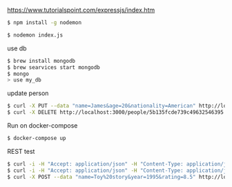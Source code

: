 https://www.tutorialspoint.com/expressjs/index.htm

``` sh
$ npm install -g nodemon

$ nodemon index.js
```

use db

``` sh
$ brew install mongodb
$ brew searvices start mongodb
$ mongo
> use my_db
```

update person
``` sh
$ curl -X PUT --data "name=James&age=20&nationality=American" http://localhost:3000/people/5b135fcde739c49632546395
$ curl -X DELETE http://localhost:3000/people/5b135fcde739c49632546395
```

Run on docker-compose
``` sh
$ docker-compose up
```

REST test
``` sh
$ curl -i -H "Accept: application/json" -H "Content-Type: application/json" -X GET localhost:3000/movies
$ curl -i -H "Accept: application/json" -H "Content-Type: application/json" -X GET localhost:3000/movies/101
$ curl -X POST --data "name=Toy%20story&year=1995&rating=8.5" http://localhost:3000/movies
```
